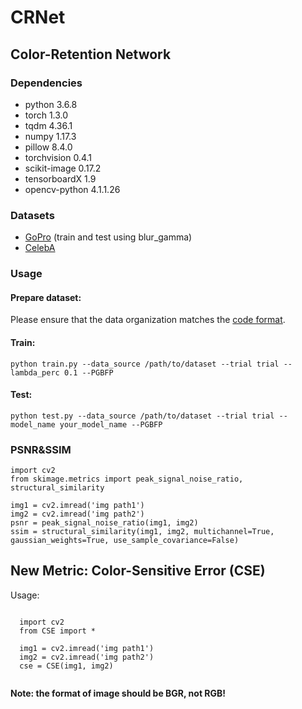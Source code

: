# CRNet
## Color-Retention Network
### Dependencies
- python 3.6.8
- torch 1.3.0
- tqdm 4.36.1
- numpy 1.17.3
- pillow 8.4.0
- torchvision 0.4.1
- scikit-image 0.17.2
- tensorboardX 1.9
- opencv-python 4.1.1.26
### Datasets
- [GoPro](https://seungjunnah.github.io/Datasets/gopro) (train and test using blur_gamma)
- [CelebA](https://link.zhihu.com/?target=http%3A//mmlab.ie.cuhk.edu.hk/projects/CelebA.html)  
### Usage
#### Prepare dataset:
Please ensure that the data organization matches the [code format](https://github.com/suiyizhao/CRNet/blob/master/src/datasets.py#:~:text=sorted(glob.glob(-,os.path.join(opt.data_source%2C%20%22%25s/blurry%22%20%25%20mode)%20%2B%20%22/*/*.*%22,-))).
#### Train:
`python train.py --data_source /path/to/dataset --trial trial --lambda_perc 0.1 --PGBFP`
#### Test:
`python test.py --data_source /path/to/dataset --trial trial --model_name your_model_name --PGBFP`
### PSNR&SSIM

```
import cv2
from skimage.metrics import peak_signal_noise_ratio, structural_similarity

img1 = cv2.imread('img path1')
img2 = cv2.imread('img path2')
psnr = peak_signal_noise_ratio(img1, img2)
ssim = structural_similarity(img1, img2, multichannel=True, gaussian_weights=True, use_sample_covariance=False)
```

## New Metric: Color-Sensitive Error (CSE)
Usage:

```

  import cv2
  from CSE import *
     
  img1 = cv2.imread('img path1')
  img2 = cv2.imread('img path2')
  cse = CSE(img1, img2)
  
```

**Note: the format of image should be BGR, not RGB!**
